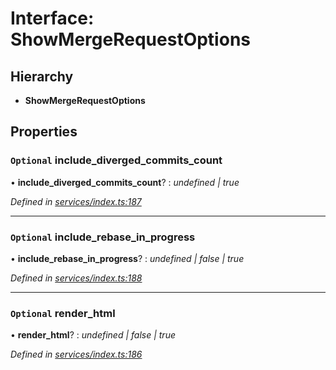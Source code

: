 # Interface: ShowMergeRequestOptions

## Hierarchy

* **ShowMergeRequestOptions**

## Properties

### `Optional` include_diverged_commits_count

• **include_diverged_commits_count**? : *undefined | true*

*Defined in [services/index.ts:187](https://github.com/arsdehnel/node-gitlab/blob/c2ee9bb/src/services/index.ts#L187)*

___

### `Optional` include_rebase_in_progress

• **include_rebase_in_progress**? : *undefined | false | true*

*Defined in [services/index.ts:188](https://github.com/arsdehnel/node-gitlab/blob/c2ee9bb/src/services/index.ts#L188)*

___

### `Optional` render_html

• **render_html**? : *undefined | false | true*

*Defined in [services/index.ts:186](https://github.com/arsdehnel/node-gitlab/blob/c2ee9bb/src/services/index.ts#L186)*
